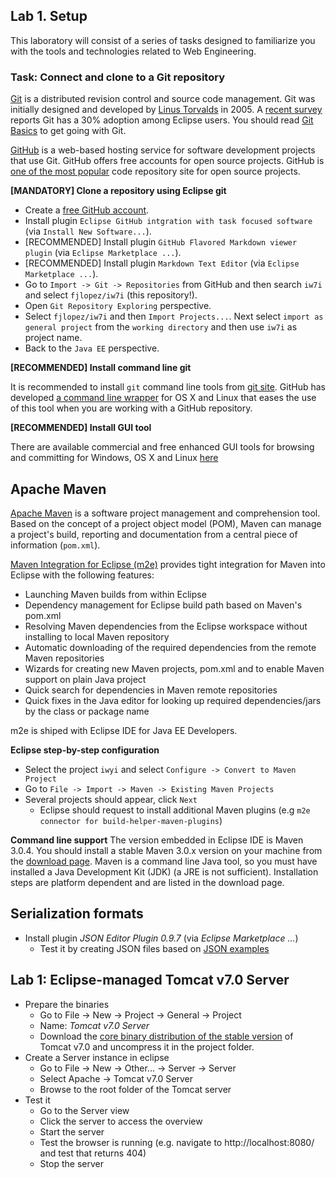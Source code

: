 ## Lab 1. Setup

This laboratory will consist of a series of tasks designed to familiarize you with the tools and
technologies related to Web Engineering.

### Task: Connect and clone to a Git repository

[Git](http://git-scm.com/) is a distributed revision control and source code management. Git was initially 
designed and developed by [Linus Torvalds](http://en.wikipedia.org/wiki/Linus_Torvalds) in 2005. A
[recent survey](http://ianskerrett.wordpress.com/2013/06/12/eclipse-community-survey-results-for-2013/) 
reports Git has a 30% adoption among Eclipse users. You should read 
[Git Basics](http://git-scm.com/book/en/Git-Basics) to get going with Git.

[GitHub](https://github.com/) is a web-based hosting service for software development projects that use Git.
GitHub offers free accounts for open source projects. GitHub is 
[one of the most popular](http://readwrite.com/2011/06/02/github-has-passed-sourceforge) code repository site
for open source projects.

**[MANDATORY] Clone a repository using Eclipse git**

* Create a [free GitHub account](https://github.com/signup/free).
* Install plugin `Eclipse GitHub intgration with task focused software` (via `Install New Software...`).
* [RECOMMENDED] Install plugin `GitHub Flavored Markdown viewer plugin`  (via `Eclipse Marketplace ...`).
* [RECOMMENDED] Install plugin `Markdown Text Editor`  (via `Eclipse Marketplace ...`).
* Go to `Import -> Git -> Repositories` from GitHub and then search `iw7i` and select `fjlopez/iw7i` (this
repository!).
* Open `Git Repository Exploring` perspective.
* Select `fjlopez/iw7i` and then `Import Projects...`. Next select `import as general project` from the 
`working directory` and then use `iw7i` as project name.
* Back to the `Java EE` perspective.

**[RECOMMENDED] Install command line git**

It is recommended to install `git` command line tools from [git site](http://git-scm.com/downloads). 
GitHub has developed [a command line wrapper](http://hub.github.com/) for OS X and Linux that eases the use
of this tool when you are working with a GitHub repository.

**[RECOMMENDED] Install GUI tool**

There are available commercial and free enhanced GUI tools for browsing and committing for Windows, OS X and
Linux [here](http://git-scm.com/downloads/guis)

## Apache Maven

[Apache Maven](http://maven.apache.org/) is a software project management and comprehension tool. Based on the concept of a 
project object model (POM), Maven can manage a project's build, reporting and documentation from 
a central piece of information (`pom.xml`).

[Maven Integration for Eclipse (m2e)](http://eclipse.org/m2e/) provides tight integration for Maven into Eclipse with the following features:
* Launching Maven builds from within Eclipse
* Dependency management for Eclipse build path based on Maven's pom.xml
* Resolving Maven dependencies from the Eclipse workspace without installing to local Maven repository
* Automatic downloading of the required dependencies from the remote Maven repositories
* Wizards for creating new Maven projects, pom.xml and to enable Maven support on plain Java project
* Quick search for dependencies in Maven remote repositories
* Quick fixes in the Java editor for looking up required dependencies/jars by the class or package name

m2e is shiped with Eclipse IDE for Java EE Developers. 

**Eclipse step-by-step configuration**
* Select the project `iwyi` and select `Configure -> Convert to Maven Project`  
* Go to `File -> Import -> Maven -> Existing Maven Projects`
* Several projects should appear, click `Next`
  * Eclipse should request to install additional Maven plugins (e.g `m2e connector for build-helper-maven-plugins`)

**Command line support**
The version embedded in Eclipse IDE is Maven 3.0.4. You should install a stable Maven 3.0.x version on your
machine from the [download page](http://maven.apache.org/download.cgi). Maven is a command line Java tool, 
so you must have installed a Java Development Kit (JDK) (a JRE is not sufficient). Installation steps are 
platform dependent and are listed in the download page.

## Serialization formats

* Install plugin *JSON Editor Plugin 0.9.7* (via *Eclipse Marketplace ...*)
  * Test it by creating JSON files based on [JSON examples](http://json.org/example.html) 

## Lab 1: Eclipse-managed Tomcat v7.0 Server

* Prepare the binaries
  * Go to File -> New -> Project -> General -> Project
  * Name: *Tomcat v7.0 Server*
  * Download the [core binary distribution of the stable version](http://tomcat.apache.org/download-70.cgi) of Tomcat v7.0 and uncompress
it in the project folder.
* Create a Server instance in eclipse
  * Go to File -> New -> Other... -> Server -> Server
  * Select Apache -> Tomcat v7.0 Server
  * Browse to the root folder of the Tomcat server
* Test it
  * Go to the Server view
  * Click the server to access the overview
  * Start the server
  * Test the browser is running (e.g. navigate to http://localhost:8080/ and test that returns 404)
  * Stop the server
